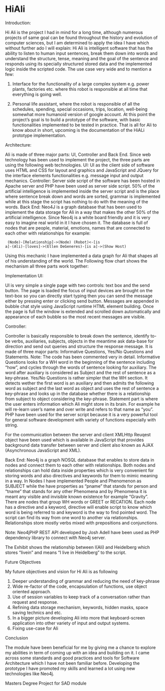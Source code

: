 # HiAli


Introduction:

  Hi Ali is the project I had in mind for a long time, although numerous projects of same goal can be found throughout the history and evolution of computer sciences, but I am determined to apply the idea I have which without further ado I will explain:
  Hi Ali is intelligent software that has the ability to listen to human input sentences, break them down into words and understand the structure, tense, meaning and the goal of the sentence and responds using its specially structured stored data and the implemented logic inside the scripted code.
 The use case very wide and to mention a few: 
1.	Interface for the functionality of a large complex system e.g. power plants, factories etc. where this robot is responsible at all time that everything is going well.

2.	Personal life assistant, where the robot is responsible of all the schedules, spending, special occasions, trips, location, well-being somewhat more humanoid version of google account.
At this point the project’s goal is to build a prototype of the software, with basic functionalities implemented to be tested in practice. That is all for Ali to know about in short, upcoming is the documentation of the HiALi prototype implementation.







Architecture:


Ali is made of three major parts: UI, Controller and Back End. Since web technology has been used to implement the project, the three parts are using the following web technologies.
UI: UI as the client side of software uses HTML and CSS for layout and graphics and JavaScript and JQuery for the interface elements functionalities e.g. message input and output mechanics.
Controller: Server side script of the software has been hosted in Apache server and PHP have been used as server side script. 50% of the artificial intelligence is implemented inside the server script and is the place where sentence break down and words are sorted, grammar is implemented while at this stage the script has nothing to do with the meaning of the words.
Back End: Neo4J is a graph database that has been used to implement the data storage for Ali in a way that makes the other 50% of the artificial intelligence. Since Neo4j is a white board friendly and it is very easy to imagine real world in it I have chosen it. The database is full of nodes that are people, material, emotions, names that are connected to each other with relationships for example:

<code> (Node)-[Relationship]->(Node)
(Robot)<-[is a]-(Ali)-[loves]->(Ellen DeGeneres)-[is a]->(Show Host) </code>

Using this mechanic I have implemented a data graph for Ali that shapes all of his understanding of the world.
The Following flow chart shows the mechanism all three parts work together:



 







Implementation UI: 


 
UI is very simple a single page with two controls: text box and the send button. The page is loaded the focus of input devices are brought on the text-box so you can directly start typing then you can send the message either by pressing enter or clicking send button.
Messages are appended in bubble chat style using JavaScript runtime HTML element building. Once the page is full the window is extended and scrolled down automatically and appearance of each bubble so the most recent messages are visible.
 


Controller:

Controller is basically responsible to break down the sentence, identify to-be verbs, auxiliaries, subjects, objects in the meantime ask data-base for direction and send out queries and structure the response message. It is made of three major parts: Informative Questions, Yes/No Questions and Statements. 
Note: The code has been commented very in detail.
Informative Questions looks for a WH word in the beginning of the sentence including “how”, and cycles through the words of sentence looking for auxiliary. The word after auxiliary is considered as Subject and the rest of sentence as a key-phrase.
Yes/No Questions is rather simpler that the WH section. It detects wether the first word is an auxiliary and then admits the following word as subject and the last word as object and uses the rest of sentence a key-phrase and looks up in the database whether there is a relationship from subject to object considering the key-phrase.
Statement part is where the user enters information which Ali might store in its brain. For example he will re-learn user’s name and over write and refers to that name as “you”.
PHP have been used for the server script because it is a very powerful tool for general software development with variety of functions especially with string.

 


For the communication between the server and client XMLHttp Reuqest object have been used which is available in JavaScript that provides background data transfer between server and client also known as AJAX (Asynchronous JavaScript and XML). 

Back End:
Neo4j is a graph NOSQL database that enables to store data in nodes and connect them to each other with relationships. Both nodes and relationships can hold data inside properties which is very convenient for storing words and also directives and keywords for them to mimic meaning in a way. 
In Nodes I have implemented People and Phenomenon as SUBJECT while the have properties as “pname” that stands for person and “tname” that stands for any other Phenomena and by Phenomena it is meant any visible and invisible known existence for example “Gravity”. There are nodes that group WH words or GREET or RECATION. Each node has a directive and a keyword, directive will enable script to know which word is being referred to and keyword is the way to find pointed word. The script can find its way from one word to another via relationships.
Relationships store mostly verbs mixed with prepositions and conjunctions. 

Note: Neo4jPHP REST API developed by Josh Adell have been used as PHP dependency library to connect with Neo4j server.

 
The Exhibit shows the relationship between I(Ali) and Heidelberg which stores “livein” and means “I live in Heidelberg” to the script.


Future Objectives

My future objectives and vision for Hi Ali is as following

1.	Deeper understanding of grammar and reducing the need of key-phrase
2.	Wide re-factor of the code, encapsulation of functions, use object oriented approach.
3.	Use of session variables to keep track of a conversation rather than request and response.
4.	Refining data storage mechanism, keywords, hidden masks, space saving technics and etc.
5.	In a bigger picture developing Ali into more that keyboard-screen application into other variety of input and output systems. 
6.	Fixing use-case for Ali

Conclusion

The module have been beneficial for me by giving me a chance to explore my abilities in term of coming up with an idea and building on it. I came across some standards and good practices and tools for Software Architecture which I have not been familiar before. Developing the prototype I have promoted my skills and learned a lot using new technologies like Neo4j.  



Masters Degree Project for SAD module
